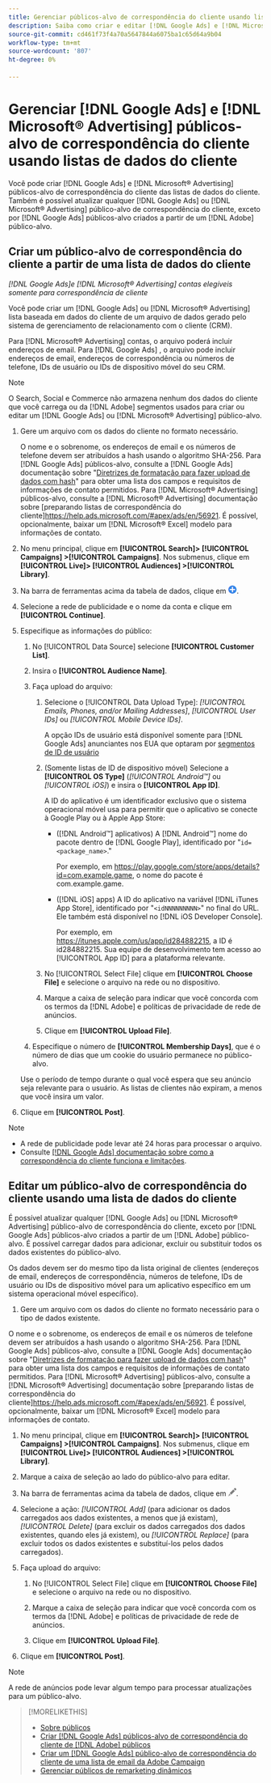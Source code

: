 ```yaml
---
title: Gerenciar públicos-alvo de correspondência do cliente usando listas de dados do cliente
description: Saiba como criar e editar [!DNL Google Ads] e [!DNL Microsoft® Advertising] públicos-alvo de correspondência do cliente das listas de dados do cliente.
source-git-commit: cd461f73f4a70a5647844a6075ba1c65d64a9b04
workflow-type: tm+mt
source-wordcount: '807'
ht-degree: 0%

---
```


# Gerenciar [!DNL Google Ads] e [!DNL Microsoft® Advertising] públicos-alvo de correspondência do cliente usando listas de dados do cliente

Você pode criar [!DNL Google Ads] e [!DNL Microsoft® Advertising] públicos-alvo de correspondência do cliente das listas de dados do cliente. Também é possível atualizar qualquer [!DNL Google Ads] ou [!DNL Microsoft® Advertising] público-alvo de correspondência do cliente, exceto por [!DNL Google Ads] públicos-alvo criados a partir de um [!DNL Adobe] público-alvo.

## Criar um público-alvo de correspondência do cliente a partir de uma lista de dados do cliente

*[!DNL Google Ads]e [!DNL Microsoft® Advertising] contas elegíveis somente para correspondência de cliente*

Você pode criar um [!DNL Google Ads] ou [!DNL Microsoft® Advertising] lista baseada em dados do cliente de um arquivo de dados gerado pelo sistema de gerenciamento de relacionamento com o cliente (CRM).

Para [!DNL Microsoft® Advertising] contas, o arquivo poderá incluir endereços de email. Para [!DNL Google Ads] , o arquivo pode incluir endereços de email, endereços de correspondência ou números de telefone, IDs de usuário ou IDs de dispositivo móvel do seu CRM.

>[!NOTE]
>
>O Search, Social e Commerce não armazena nenhum dos dados do cliente que você carrega ou da [!DNL Adobe] segmentos usados para criar ou editar um [!DNL Google Ads] ou [!DNL Microsoft® Advertising] público-alvo.

1. Gere um arquivo com os dados do cliente no formato necessário.

   O nome e o sobrenome, os endereços de email e os números de telefone devem ser atribuídos a hash usando o algoritmo SHA-256. <!-- Our UI says all, but GGL docs say don't hash user IDs and device IDs. --> Para [!DNL Google Ads] públicos-alvo, consulte a [!DNL Google Ads] documentação sobre &quot;[Diretrizes de formatação para fazer upload de dados com hash](https://support.google.com/google-ads/answer/7476159)&quot; para obter uma lista dos campos e requisitos de informações de contato permitidos. Para [!DNL Microsoft® Advertising] públicos-alvo, consulte a [!DNL Microsoft® Advertising] documentação sobre [preparando listas de correspondência do cliente]https://help.ads.microsoft.com/#apex/ads/en/56921. É possível, opcionalmente, baixar um [!DNL Microsoft® Excel] modelo para informações de contato.

1. No menu principal, clique em **[!UICONTROL Search]> [!UICONTROL Campaigns] >[!UICONTROL Campaigns]**. Nos submenus, clique em **[!UICONTROL Live]> [!UICONTROL Audiences] >[!UICONTROL Library]**.

1. Na barra de ferramentas acima da tabela de dados, clique em ![Criar](/help/search-social-commerce/assets/add.png "Criar").

1. Selecione a rede de publicidade e o nome da conta e clique em **[!UICONTROL Continue]**.

1. Especifique as informações do público:

   1. No [!UICONTROL Data Source] selecione **[!UICONTROL Customer List]**.

   1. Insira o **[!UICONTROL Audience Name]**.

   1. Faça upload do arquivo:

      1. Selecione o [!UICONTROL Data Upload Type]: *[!UICONTROL Emails, Phones, and/or Mailing Addresses]*, *[!UICONTROL User IDs]* ou *[!UICONTROL Mobile Device IDs]*.

         A opção IDs de usuário está disponível somente para [!DNL Google Ads] anunciantes nos EUA que optaram por [segmentos de ID de usuário](https://support.google.com/google-ads/answer/9199250)

      1. (Somente listas de ID de dispositivo móvel) Selecione a **[!UICONTROL OS Type]** (*[!UICONTROL Android™]* ou *[!UICONTROL iOS]*) e insira o **[!UICONTROL App ID]**.

         A ID do aplicativo é um identificador exclusivo que o sistema operacional móvel usa para permitir que o aplicativo se conecte à Google Play ou à Apple App Store:

         * ([!DNL Android™] aplicativos) A [!DNL Android™] nome do pacote dentro de [!DNL Google Play], identificado por &quot;`id=<package_name>`.&quot;

            Por exemplo, em https://play.google.com/store/apps/details?id=com.example.game, o nome do pacote é com.example.game.

         * ([!DNL iOS] apps) A ID do aplicativo na variável [!DNL iTunes App Store], identificado por &quot;`<idNNNNNNNNN>`&quot; no final do URL. Ele também está disponível no [!DNL iOS Developer Console].

            Por exemplo, em https://itunes.apple.com/us/app/id284882215, a ID é id284882215.
         Sua equipe de desenvolvimento tem acesso ao [!UICONTROL App ID] para a plataforma relevante.

      1. No [!UICONTROL Select File] clique em **[!UICONTROL Choose File]** e selecione o arquivo na rede ou no dispositivo.

      1. Marque a caixa de seleção para indicar que você concorda com os termos da [!DNL Adobe] e políticas de privacidade de rede de anúncios.

      1. Clique em **[!UICONTROL Upload File]**.
   1. Especifique o número de **[!UICONTROL Membership Days]**, que é o número de dias que um cookie do usuário permanece no público-alvo.

   Use o período de tempo durante o qual você espera que seu anúncio seja relevante para o usuário. As listas de clientes não expiram, a menos que você insira um valor.

1. Clique em **[!UICONTROL Post]**.

>[!NOTE]
>
>* A rede de publicidade pode levar até 24 horas para processar o arquivo.
>* Consulte [[!DNL Google Ads] documentação sobre como a correspondência do cliente funciona e limitações](https://support.google.com/displayvideo/answer/9539301).


## Editar um público-alvo de correspondência do cliente usando uma lista de dados do cliente

É possível atualizar qualquer [!DNL Google Ads] ou [!DNL Microsoft® Advertising] público-alvo de correspondência do cliente, exceto por [!DNL Google Ads] públicos-alvo criados a partir de um [!DNL Adobe] público-alvo. É possível carregar dados para adicionar, excluir ou substituir todos os dados existentes do público-alvo.

Os dados devem ser do mesmo tipo da lista original de clientes (endereços de email, endereços de correspondência, números de telefone, IDs de usuário ou IDs de dispositivo móvel para um aplicativo específico em um sistema operacional móvel específico).

1. Gere um arquivo com os dados do cliente no formato necessário para o tipo de dados existente.

O nome e o sobrenome, os endereços de email e os números de telefone devem ser atribuídos a hash usando o algoritmo SHA-256. <!-- Our UI says all, but GGL docs say don't hash user IDs and device IDs. --> Para [!DNL Google Ads] públicos-alvo, consulte a [!DNL Google Ads] documentação sobre &quot;[Diretrizes de formatação para fazer upload de dados com hash](https://support.google.com/google-ads/answer/7476159)&quot; para obter uma lista dos campos e requisitos de informações de contato permitidos. Para [!DNL Microsoft® Advertising] públicos-alvo, consulte a [!DNL Microsoft® Advertising] documentação sobre [preparando listas de correspondência do cliente]https://help.ads.microsoft.com/#apex/ads/en/56921. É possível, opcionalmente, baixar um [!DNL Microsoft® Excel] modelo para informações de contato.

1. No menu principal, clique em **[!UICONTROL Search]> [!UICONTROL Campaigns] >[!UICONTROL Campaigns]**. Nos submenus, clique em **[!UICONTROL Live]> [!UICONTROL Audiences] >[!UICONTROL Library]**.

1. Marque a caixa de seleção ao lado do público-alvo para editar.

1. Na barra de ferramentas acima da tabela de dados, clique em ![Editar](/help/search-social-commerce/assets/edit.png).

1. Selecione a ação: *[!UICONTROL Add]* (para adicionar os dados carregados aos dados existentes, a menos que já existam), *[!UICONTROL Delete]* (para excluir os dados carregados dos dados existentes, quando eles já existem), ou *[!UICONTROL Replace]* (para excluir todos os dados existentes e substituí-los pelos dados carregados).

1. Faça upload do arquivo:

   1. No [!UICONTROL Select File] clique em **[!UICONTROL Choose File]** e selecione o arquivo na rede ou no dispositivo.

   1. Marque a caixa de seleção para indicar que você concorda com os termos da [!DNL Adobe] e políticas de privacidade de rede de anúncios.

   1. Clique em **[!UICONTROL Upload File]**.

1. Clique em **[!UICONTROL Post]**.

>[!NOTE]
>
>A rede de anúncios pode levar algum tempo para processar atualizações para um público-alvo.

>[!MORELIKETHIS]
>
>* [Sobre públicos](audience-about.md)
>* [Criar [!DNL Google Ads] públicos-alvo de correspondência do cliente de [!DNL Adobe] públicos](google-audience-from-adobe-audience.md)
>* [Criar um [!DNL Google Ads] público-alvo de correspondência do cliente de uma lista de email da Adobe Campaign](google-audience-from-campaign-email-list.md)
>* [Gerenciar públicos de remarketing dinâmicos](audience-dynamic-remarketing-manage.md)

